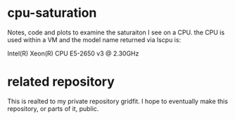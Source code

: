# cpu-saturation
Notes, code and plots to examine the saturaiton I see on a CPU. the CPU is used within a VM and the model name returned via 
lscpu is:

Intel(R) Xeon(R) CPU E5-2650 v3 @ 2.30GHz

# related repository
This is realted to my private repository gridfit. I hope to eventually make this repository, or parts of it, public. 
